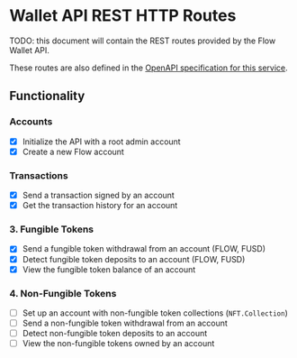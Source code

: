 # Wallet API REST HTTP Routes

TODO: this document will contain the REST 
routes provided by the Flow Wallet API.

These routes are also defined in the [OpenAPI specification for this service](openapi.yml).

## Functionality

### Accounts

- [x] Initialize the API with a root admin account
- [x] Create a new Flow account

### Transactions

- [x] Send a transaction signed by an account
- [x] Get the transaction history for an account

### 3. Fungible Tokens

- [x] Send a fungible token withdrawal from an account (FLOW, FUSD)
- [x] Detect fungible token deposits to an account (FLOW, FUSD)
- [x] View the fungible token balance of an account

### 4. Non-Fungible Tokens

- [ ] Set up an account with non-fungible token collections (`NFT.Collection`)
- [ ] Send a non-fungible token withdrawal from an account
- [ ] Detect non-fungible token deposits to an account
- [ ] View the non-fungible tokens owned by an account
